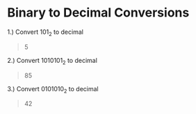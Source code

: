# Binary to Decimal Conversions   

1.) Convert $101_2$ to decimal   
> $5$

2.) Convert $1010101_2$ to decimal    
> $85$

3.) Convert $0101010_2$ to decimal   
> $42$
